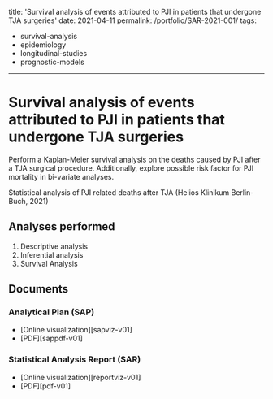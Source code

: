 title: 'Survival analysis of events attributed to PJI in patients that undergone TJA surgeries'
date: 2021-04-11
permalink: /portfolio/SAR-2021-001/
tags:
  - survival-analysis
  - epidemiology
  - longitudinal-studies
  - prognostic-models
---

# Survival analysis of events attributed to PJI in patients that undergone TJA surgeries

Perform a Kaplan-Meier survival analysis on the deaths caused by PJI after a TJA surgical procedure.
Additionally, explore possible risk factor for PJI mortality in bi-variate analyses.

Statistical analysis of PJI related deaths after TJA (Helios Klinikum Berlin-Buch, 2021)

## Analyses performed

1. Descriptive analysis
1. Inferential analysis
1. Survival Analysis

## Documents

### Analytical Plan (SAP)

<!-- - [Online visualization][sapviz-v02] -->
<!-- - [Download][sappdf-v02] -->

- [Online visualization][sapviz-v01]
- [PDF][sappdf-v01]

### Statistical Analysis Report (SAR)

<!-- - [Online visualization][reportviz-v02] -->
<!-- - [Download][pdf-v02] -->

- [Online visualization][reportviz-v01]
- [PDF][pdf-v01]
